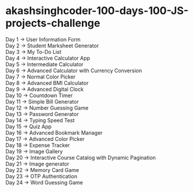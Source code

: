 <h1> akashsinghcoder-100-days-100-JS-projects-challenge </h1>

Day 1 -> User Information Form<br>
Day 2 -> Student Marksheet Generator<br>
Day 3 -> My To-Do List<br>
Day 4 -> Interactive Calculator App<br>
Day 5 -> Intermediate Calculator<br>
Day 6 -> Advanced Calculator with Currency Conversion<br>
Day 7 -> Normal Color Picker<br>
Day 8 -> Advanced BMI Calculator<br>
Day 9 -> Advanced Digital Clock<br>
Day 10 -> Countdown Timer<br>
Day 11 -> Simple Bill Generator<br>
Day 12 -> Number Guessing Game<br>
Day 13 -> Password Generator<br>
Day 14 -> Typing Speed Test<br>
Day 15 -> Quiz App<br>
Day 16 -> Advanced Bookmark Manager<br>
Day 17 -> Advanced Color Picker<br>
Day 18 -> Expense Tracker<br>
Day 19 -> Image Gallery<br>
Day 20 -> Interactive Course Catalog with Dynamic Pagination<br>
Day 21 -> Image generator<br>
Day 22 -> Memory Card Game<br>
Day 23 -> OTP Authentication<br>
Day 24 -> Word Guessing Game<br>
